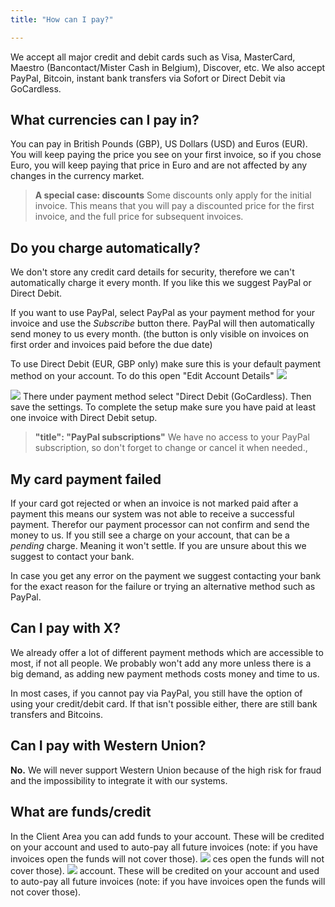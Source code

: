 ```yaml
---
title: "How can I pay?"

---
```

We accept all major credit and debit cards such as Visa, MasterCard, Maestro (Bancontact/Mister Cash in Belgium), Discover, etc. We also accept PayPal, Bitcoin,  instant bank transfers via Sofort or Direct Debit via GoCardless. 

## What currencies can I pay in?

You can pay in British Pounds (GBP), US Dollars (USD) and Euros (EUR). You will keep paying the price you see on your first invoice, so if you chose Euro, you will keep paying that price in Euro and are not affected by any changes in the currency market.
> **A special case: discounts**
> Some discounts only apply for the initial invoice. This means that you will pay a discounted price for the first invoice, and the full price for subsequent invoices.


## Do you charge automatically?

We don't store any credit card details for security, therefore we can't automatically charge it every month. If you like this we suggest PayPal or Direct Debit.

If you want to use PayPal, select PayPal as your payment method for your invoice and use the *Subscribe* button there. PayPal will then automatically send money to us every month. (the button is only visible on invoices on first order and invoices paid before the due date)

To use Direct Debit (EUR, GBP only) make sure this is your default payment method on your account. To do this open "Edit Account Details"
![](https://images.shoutca.st/5c29ba6-Screenshot_from_2017-07-26_11-47-49.png)

![](https://images.shoutca.st/bcff611-Screenshot_from_2017-07-26_11-47-07.png)
There under payment method select "Direct Debit (GoCardless). Then save the settings.
To complete the setup make sure you have paid at least one invoice with Direct Debit setup. 
> **"title": "PayPal subscriptions"**
> We have no access to your PayPal subscription, so don't forget to change or cancel it when needed.,


## My card payment failed

If your card got rejected or when an invoice is not marked paid after a payment this means our system was not able to receive a successful payment. Therefor our payment processor can not confirm and send the money to us. 
If you still see a charge on your account, that can be a *pending* charge. Meaning it won't settle. If you are unsure about this we suggest to contact your bank. 

In case you get any error on the payment we suggest contacting your bank for the exact reason for the failure or trying an alternative method such as PayPal.

## Can I pay with X?

We already offer a lot of different payment methods which are accessible to most, if not all people. We probably won't add any more unless there is a big demand, as adding new payment methods costs money and time to us.

In most cases, if you cannot pay via PayPal, you still have the option of using your credit/debit card. If that isn't possible either, there are still bank transfers and Bitcoins.

## Can I pay with Western Union?

**No.** We will never support Western Union because of the high risk for fraud and the impossibility to integrate it with our systems.

## What are funds/credit

In the Client Area you can add funds to your account. These will be credited on your account and used to auto-pay all future invoices (note: if you have invoices open the funds will not cover those). 
![](https://images.shoutca.st/b64be2c-Schermafbeelding_2017-03-03_om_09.07.00.png)
ces open the funds will not cover those). 
![](https://images.shoutca.st/b64be2c-Schermafbeelding_2017-03-03_om_09.07.00.png)
account. These will be credited on your account and used to auto-pay all future invoices (note: if you have invoices open the funds will not cover those). 
